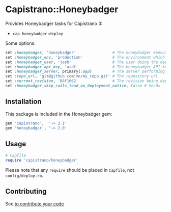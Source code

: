# Capistrano::Honeybadger

Provides Honeybadger tasks for Capistrano 3:

* `cap honeybadger:deploy`

Some options:

```ruby
set :honeybadger, 'honeybadger'                # The honeybadger executable name
set :honeybadger_env, 'production'             # The environment which is being deployed
set :honeybadger_user, 'josh'                  # The user doing the deploying
set :honeybadger_api_key, 'asdf'               # The Honeybadger API key
set :honeybadger_server, primary(:app)         # The server performing the notification
set :repo_url, 'git@github.com:me/my_repo.git' # The repository url
set :current_revision, '88f1662'               # The revision being deployed
set :honeybadger_skip_rails_load_on_deployment_notice, false # Sends --skip-rails-load to honeybadger when sending deployment notice. This can speed up deployment with large rails projects where loading the env is slow
```

## Installation

This package is included in the Honeybadger gem:

```sh
gem 'capistrano',  '~> 3.1'
gem 'honeybadger', '~> 2.0'
```

## Usage

```ruby
# Capfile
require 'capistrano/honeybadger'
```

Please note that any `require` should be placed in `Capfile`, not `config/deploy.rb`.

## Contributing

See [to contribute your code](../../README.md#to-contribute-your-code)
